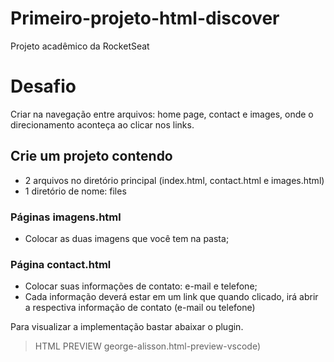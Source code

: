# Primeiro-projeto-html-discover
Projeto acadêmico da RocketSeat

# Desafio #

Criar na navegação entre arquivos: home page, contact e images, onde o direcionamento aconteça ao clicar nos links. 

## Crie um projeto contendo ##
- 2 arquivos no diretório principal (index.html, contact.html e images.html)
- 1 diretório de nome: files

### Páginas imagens.html ###
- Colocar as duas imagens que você tem na pasta;

### Página contact.html
- Colocar suas informações de contato: e-mail e telefone;
- Cada informação deverá estar em um link que quando clicado, irá abrir a respectiva informação de contato (e-mail ou telefone)

Para visualizar a implementação bastar abaixar o plugin.
<br>
 > HTML PREVIEW george-alisson.html-preview-vscode) 

